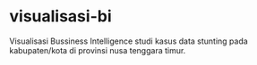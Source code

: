 # visualisasi-bi
Visualisasi Bussiness Intelligence studi kasus data stunting pada kabupaten/kota di provinsi nusa tenggara timur.
